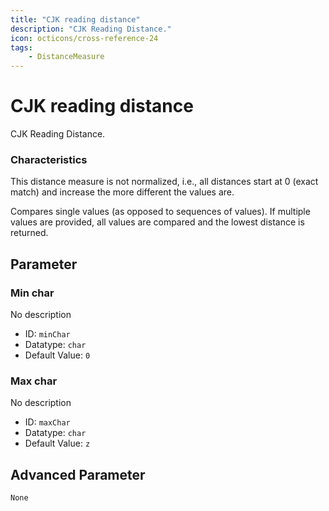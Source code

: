 ```yaml
---
title: "CJK reading distance"
description: "CJK Reading Distance."
icon: octicons/cross-reference-24
tags: 
    - DistanceMeasure
---
```

# CJK reading distance
<!-- This file was generated - DO NOT CHANGE IT MANUALLY -->



CJK Reading Distance.

### Characteristics
This distance measure is not normalized, i.e., all distances start at 0 (exact match) and increase the more different the values are.

Compares single values (as opposed to sequences of values). If multiple values are provided, all values are compared and the lowest distance is returned.

## Parameter

### Min char

No description

- ID: `minChar`
- Datatype: `char`
- Default Value: `0`



### Max char

No description

- ID: `maxChar`
- Datatype: `char`
- Default Value: `z`





## Advanced Parameter

`None`